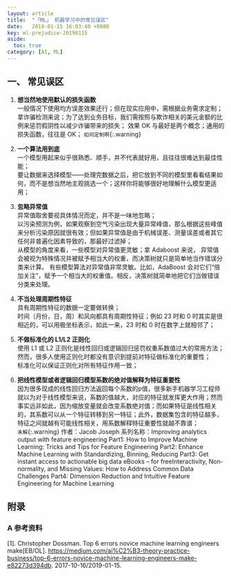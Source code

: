 ```yaml
---
layout: article
title:  "「ML」 机器学习中的常见误区"
date:   2019-01-15 16:03:40 +0800
key: ml-prejudice-20190115
aside:
  toc: true
category: [AI, ML]
---
```


## 一、 常见误区
1. **想当然地使用默认的损失函数**  
一般情况下使用均方误差效果还行；但在现实应用中，需根据业务需求定制；  
拿诈骗检测来说；为了达到业务目标，我们需按照与欺诈相关的美元金额的比例来惩罚假阴性以减少诈骗带来的损失；
效果 OK 与最好是两个概念；通用的损失函数，往往是 OK；
`如何定制啊`{:.warning}

2. **一个算法用到底**  
一个模型用起来似乎很熟悉、顺手，并不代表就好用，且往往很难达到最佳性能；  
要让数据来选择模型——处理完数据之后，把它放到不同的模型里看看结果如何，而不是想当然地主观挑选一个；这样你将能够很好地理解什么模型更适用；  

3. **忽略异常值**  
异常值取舍要视具体情况而定，并不是一味地忽略；  
以污染预测为例，如果观察到空气污染出现大量异常峰值，那么根据这些峰值来分析污染原因就很有效；但如果异常值是由于机械误差、测量误差或者其它任何非普遍化因素导致的，那最好过滤掉；  
从模型的角度来看，一些模型对异常值更灵敏；拿 Adaboost 来说， 异常值会被视为特殊情况并被赋予相当大的权重，而决策树就只是简单地当作错误分类来计算。
有些模型算法对异常值非常灵敏。比如，AdaBoost 会对它们“倍加关注”，赋予一个相当大的权重值。相反，决策树就简单地把它们当做错误分类来处理。

4. **不当处理周期性特征**  
具有周期性特征的数据一定要做转换；   
时间（月份，日，周）和风向都具有周期性特征；例如 23 时和 0 时其实是很相近的，可以用极坐标表示，如此一来，23 时和 0 时在数字上就相邻了；  

5. **不做标准化的 L1/L2 正则化**  
使用 L1 或 L2 正则化是线性回归或逻辑回归惩罚权重系数值过大的常用方法；然而，很多人使用正则化时都没有意识到提前对特征做标准化的重要性；  
标准化可以保证正则化对所有特征作用一致；  

6. **把线性模型或者逻辑回归模型系数的绝对值解释为特征重要性**  
因为很多现成的线性回归方法返回每个系数的p值，很多新手机器学习工程师就以为对于线性模型来说，系数的值越大，对应的特征就发挥更大作用；然而事实远非如此，因为缩放变量就会改变系数绝对值；而如果特征是线性相关的，其系数可以从一个特征转移到另一特征；此外，数据集包含的特征越多，特征之间就越有可能线性相关，用系数解释特征重要性就越不靠谱；  
`未解`{:.warning}
作者：Jacob Joseph
系列名称：Improving analytics output with feature engineering
Part1: How to Improve Machine Learning: Tricks and Tips for Feature Engineering
Part2: Enhance Machine Learning with Standardizing, Binning, Reducing
Part3: Get instant access to actionable big data eBooks – for freeInteractivity, Non-normality, and Missing Values: How to Address Common Data Challenges
Part4: Dimension Reduction and Intuitive Feature Engineering for Machine Learning

## 附录
###  A 参考资料
[1]. Christopher Dossman. Top 6 errors novice machine learning engineers make[EB/OL]. <https://medium.com/ai%C2%B3-theory-practice-business/top-6-errors-novice-machine-learning-engineers-make-e82273d394db>.  2017-10-16/2019-01-15.    
